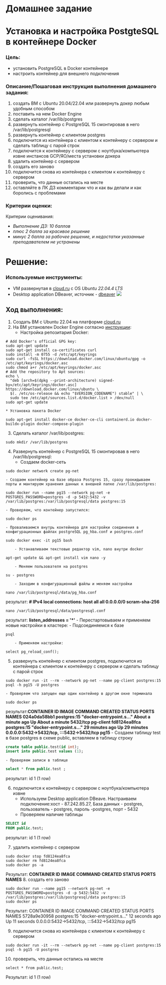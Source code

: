 # Домашнее задание
# Установка и настройка PostgteSQL в контейнере Docker
### Цель:
- установить PostgreSQL в Docker контейнере
- настроить контейнер для внешнего подключения

### Описание/Пошаговая инструкция выполнения домашнего задания:
1. создать ВМ с Ubuntu 20.04/22.04 или развернуть докер любым удобным способом
2. поставить на нем Docker Engine
3. сделать каталог /var/lib/postgres
4. развернуть контейнер с PostgreSQL 15 смонтировав в него /var/lib/postgresql
5. развернуть контейнер с клиентом postgres
6. подключится из контейнера с клиентом к контейнеру с сервером и сделать таблицу с парой строк
7. подключится к контейнеру с сервером с ноутбука/компьютера извне инстансов GCP/ЯО/места установки докера
8. удалить контейнер с сервером
9. создать его заново
10. подключится снова из контейнера с клиентом к контейнеру с сервером
11. проверить, что данные остались на месте
12. оставляйте в ЛК ДЗ комментарии что и как вы делали и как боролись с проблемами

### Критерии оценки:

Критерии оценивания:
- *Выполнение ДЗ: 10 баллов*
- *плюс 2 балла за красивое решение*
- *минус 2 балла за рабочее решение, и недостатки указанные преподавателем не устранены*

# Решение:
### Используемые инструменты:
- VM развернутая в [cloud.ru](https://console.cloud.ru/) с OS *Ubuntu 22.04.4 LTS*
- Desktop application DBeaver, источник -  [dbeaver](https://dbeaver.io/) ![](https://dbeaver.io/wp-content/uploads/2015/09/beaver-head.png)

## Ход выполнения:
1. Создать ВМ с Ubuntu 22.04 на платформе [cloud.ru](https://console.cloud.ru/)
2. На ВМ установлен Docker Engine согласно [инструкции](https://docs.docker.com/engine/install/ubuntu/):
	* Настройка репозитария Docker:
```
# Add Docker's official GPG key:
sudo apt-get update
sudo apt-get install ca-certificates curl
sudo install -m 0755 -d /etc/apt/keyrings
sudo curl -fsSL https://download.docker.com/linux/ubuntu/gpg -o /etc/apt/keyrings/docker.asc
sudo chmod a+r /etc/apt/keyrings/docker.asc
# Add the repository to Apt sources:
echo \
  "deb [arch=$(dpkg --print-architecture) signed-by=/etc/apt/keyrings/docker.asc] https://download.docker.com/linux/ubuntu \
  $(. /etc/os-release && echo "$VERSION_CODENAME") stable" | \
  sudo tee /etc/apt/sources.list.d/docker.list > /dev/null
sudo apt-get update
```
	* Установка пакета Docker
```
sudo apt-get install docker-ce docker-ce-cli containerd.io docker-buildx-plugin docker-compose-plugin
```
3. Сделать каталог /var/lib/postgres:
```
sudo mkdir /var/lib/postgres
```
4. Развернуть контейнер с PostgreSQL 15 смонтировав в него /var/lib/postgresql:
	- Создаем docker-сеть
```
sudo docker network create pg-net
```
	- Создаем контейнер на базе образа Postgres 15, сразу прокидываем порты и мантируем хранения данных к внешней папке /var/lib/postgres:
```
sudo docker run --name pg15 --network pg-net -e POSTGRES_PASSWORD=postgres -d -p 5432:5432 -v /var/lib/postgres:/var/lib/postgresql/data postgres:15
```
	- Проверяем, что контейнер запустился:
```
sudo docker ps
```
	- Проваливаемся внутрь контейнера для настройки соединения в конфигурационных файлах postgreSQL pg_hba.conf и postgres.conf
```
sudo docker exec -it pg15 bash
```
		- Устанавливаем текстовые редактор vim, nano внутри docker
```
apt-get update && apt-get install vim nano -y
```
		- Меняем пользователя на postgres
```
su - postgres
```
		- Заходим в конфигурационный файлы и меняем настройки
```
nano /var/lib/postgresql/data/pg_hba.conf
```
результат: **# IPv4 local connections:
host    all             all             0.0.0.0/0               scram-sha-256**
```
nano /var/lib/postgresql/data/postgresql.conf
```
результат: **listen_addresses = '*'**
	- Перестартовываем и применяем новые настройки в кластере:
		- Подсоединяемся к базе
```
psql
```
		- Применяем настройки:
```
select pg_reload_conf();
```
5. развернуть контейнер с клиентом postgres, подключится из контейнера с клиентом к контейнеру с сервером и сделать таблицу с парой строк
```
sudo docker run -it --rm --network pg-net --name pg-client postgres:15 psql -h pg15 -U postgres
```
	- Проверяем что запущен еще один контейнер в другом окне терминала
```
sudo docker ps
```
результат:**CONTAINER ID   IMAGE         COMMAND                  CREATED              STATUS              PORTS                                       NAMES
024a0da58bb1   postgres:15   "docker-entrypoint.s…"   About a minute ago   Up About a minute   5432/tcp                                    pg-client
fd8124ea8fca   postgres:15   "docker-entrypoint.s…"   29 minutes ago       Up 29 minutes       0.0.0.0:5432->5432/tcp, :::5432->5432/tcp   pg15**
	- Создаем таблицу test в базе postgres в схеме public, вставляем в таблицу строку
```sql
create table public.test(id int);
insert into public.test values (1);
```
	- Проверяем записи в таблице
```sql
select * from public.test ;
```
результат:
 id
  1
(1 row)

6. подключится к контейнеру с сервером с ноутбука/компьютера извне 
	- Используем Desktop application DBeave. Настраиваем подключение:хост - 87.242.85.27,
База данных - postgres, пользователь - postgres, пароль -postgres, порт - 5432
	- Проверяем наличие таблицы
```sql
SELECT id
FROM public.test;
```
результат: 
 id
  1
(1 row)

7. удалить контейнер с сервером
```
sudo docker stop fd8124ea8fca
sudo docker rm fd8124ea8fca
sudo docker ps -a
```
Результат: **CONTAINER ID   IMAGE     COMMAND   CREATED   STATUS    PORTS     NAMES**
8. создать его заново
```
sudo docker run --name pg15 --network pg-net -e POSTGRES_PASSWORD=postgres -d -p 5432:5432 -v /var/lib/postgres:/var/lib/postgresql/data postgres:15
sudo docker ps
```
Результат:
CONTAINER ID   IMAGE         COMMAND                  CREATED          STATUS          PORTS                                       NAMES
5728a9e30958   postgres:15   "docker-entrypoint.s…"   12 seconds ago   Up 11 seconds   0.0.0.0:5432->5432/tcp, :::5432->5432/tcp   pg15

9. подключится снова из контейнера с клиентом к контейнеру с сервером 
```
sudo docker run -it --rm --network pg-net --name pg-client postgres:15 psql -h pg15 -U postgres
```

10. проверить, что данные остались на месте
```
select * from public.test;
```
Результат:
 id
  1
(1 row)











